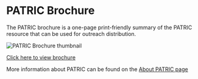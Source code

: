 # PATRIC Brochure
The PATRIC brochure is a one-page print-friendly summary of the PATRIC resource that can be used for outreach distribution.

![PATRIC Brochure thumbnail](./website/images/patric_brochure_thumbnail.png)

[Click here to view brochure](./_static/website/patric-flyer-2018.pdf)

More information about PATRIC can be found on the [About PATRIC page]()

